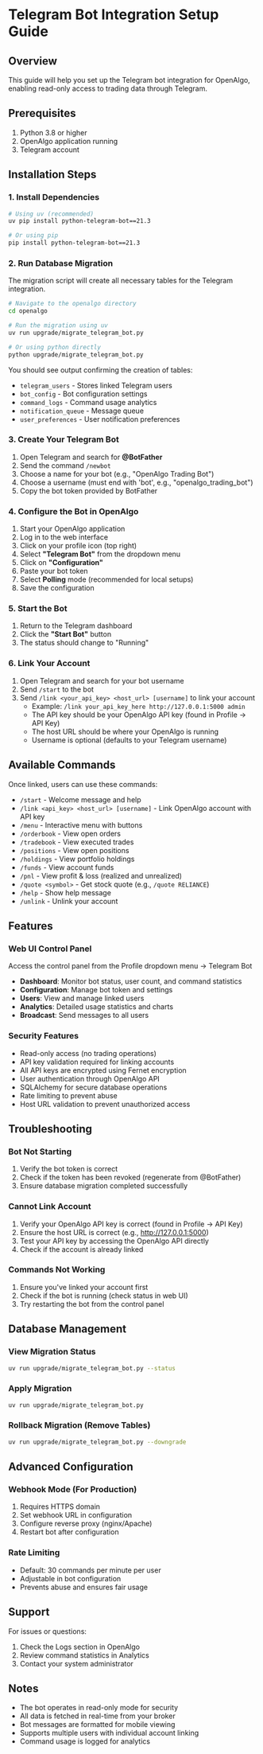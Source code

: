 # Telegram Bot Integration Setup Guide

## Overview
This guide will help you set up the Telegram bot integration for OpenAlgo, enabling read-only access to trading data through Telegram.

## Prerequisites
1. Python 3.8 or higher
2. OpenAlgo application running
3. Telegram account

## Installation Steps

### 1. Install Dependencies
```bash
# Using uv (recommended)
uv pip install python-telegram-bot==21.3

# Or using pip
pip install python-telegram-bot==21.3
```

### 2. Run Database Migration
The migration script will create all necessary tables for the Telegram integration.

```bash
# Navigate to the openalgo directory
cd openalgo

# Run the migration using uv
uv run upgrade/migrate_telegram_bot.py

# Or using python directly
python upgrade/migrate_telegram_bot.py
```

You should see output confirming the creation of tables:
- `telegram_users` - Stores linked Telegram users
- `bot_config` - Bot configuration settings
- `command_logs` - Command usage analytics
- `notification_queue` - Message queue
- `user_preferences` - User notification preferences

### 3. Create Your Telegram Bot
1. Open Telegram and search for **@BotFather**
2. Send the command `/newbot`
3. Choose a name for your bot (e.g., "OpenAlgo Trading Bot")
4. Choose a username (must end with 'bot', e.g., "openalgo_trading_bot")
5. Copy the bot token provided by BotFather

### 4. Configure the Bot in OpenAlgo
1. Start your OpenAlgo application
2. Log in to the web interface
3. Click on your profile icon (top right)
4. Select **"Telegram Bot"** from the dropdown menu
5. Click on **"Configuration"**
6. Paste your bot token
7. Select **Polling** mode (recommended for local setups)
8. Save the configuration

### 5. Start the Bot
1. Return to the Telegram dashboard
2. Click the **"Start Bot"** button
3. The status should change to "Running"

### 6. Link Your Account
1. Open Telegram and search for your bot username
2. Send `/start` to the bot
3. Send `/link <your_api_key> <host_url> [username]` to link your account
   - Example: `/link your_api_key_here http://127.0.0.1:5000 admin`
   - The API key should be your OpenAlgo API key (found in Profile → API Key)
   - The host URL should be where your OpenAlgo is running
   - Username is optional (defaults to your Telegram username)

## Available Commands

Once linked, users can use these commands:

- `/start` - Welcome message and help
- `/link <api_key> <host_url> [username]` - Link OpenAlgo account with API key
- `/menu` - Interactive menu with buttons
- `/orderbook` - View open orders
- `/tradebook` - View executed trades
- `/positions` - View open positions
- `/holdings` - View portfolio holdings
- `/funds` - View account funds
- `/pnl` - View profit & loss (realized and unrealized)
- `/quote <symbol>` - Get stock quote (e.g., `/quote RELIANCE`)
- `/help` - Show help message
- `/unlink` - Unlink your account

## Features

### Web UI Control Panel
Access the control panel from the Profile dropdown menu → Telegram Bot

- **Dashboard**: Monitor bot status, user count, and command statistics
- **Configuration**: Manage bot token and settings
- **Users**: View and manage linked users
- **Analytics**: Detailed usage statistics and charts
- **Broadcast**: Send messages to all users

### Security Features
- Read-only access (no trading operations)
- API key validation required for linking accounts
- All API keys are encrypted using Fernet encryption
- User authentication through OpenAlgo API
- SQLAlchemy for secure database operations
- Rate limiting to prevent abuse
- Host URL validation to prevent unauthorized access

## Troubleshooting

### Bot Not Starting
1. Verify the bot token is correct
2. Check if the token has been revoked (regenerate from @BotFather)
3. Ensure database migration completed successfully

### Cannot Link Account
1. Verify your OpenAlgo API key is correct (found in Profile → API Key)
2. Ensure the host URL is correct (e.g., http://127.0.0.1:5000)
3. Test your API key by accessing the OpenAlgo API directly
4. Check if the account is already linked

### Commands Not Working
1. Ensure you've linked your account first
2. Check if the bot is running (check status in web UI)
3. Try restarting the bot from the control panel

## Database Management

### View Migration Status
```bash
uv run upgrade/migrate_telegram_bot.py --status
```

### Apply Migration
```bash
uv run upgrade/migrate_telegram_bot.py
```

### Rollback Migration (Remove Tables)
```bash
uv run upgrade/migrate_telegram_bot.py --downgrade
```

## Advanced Configuration

### Webhook Mode (For Production)
1. Requires HTTPS domain
2. Set webhook URL in configuration
3. Configure reverse proxy (nginx/Apache)
4. Restart bot after configuration

### Rate Limiting
- Default: 30 commands per minute per user
- Adjustable in bot configuration
- Prevents abuse and ensures fair usage

## Support

For issues or questions:
1. Check the Logs section in OpenAlgo
2. Review command statistics in Analytics
3. Contact your system administrator

## Notes

- The bot operates in read-only mode for security
- All data is fetched in real-time from your broker
- Bot messages are formatted for mobile viewing
- Supports multiple users with individual account linking
- Command usage is logged for analytics